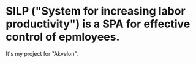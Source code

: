 # SILP ("System for increasing labor productivity") is a SPA for effective control of epmloyees.
It's my project for "Akvelon".

